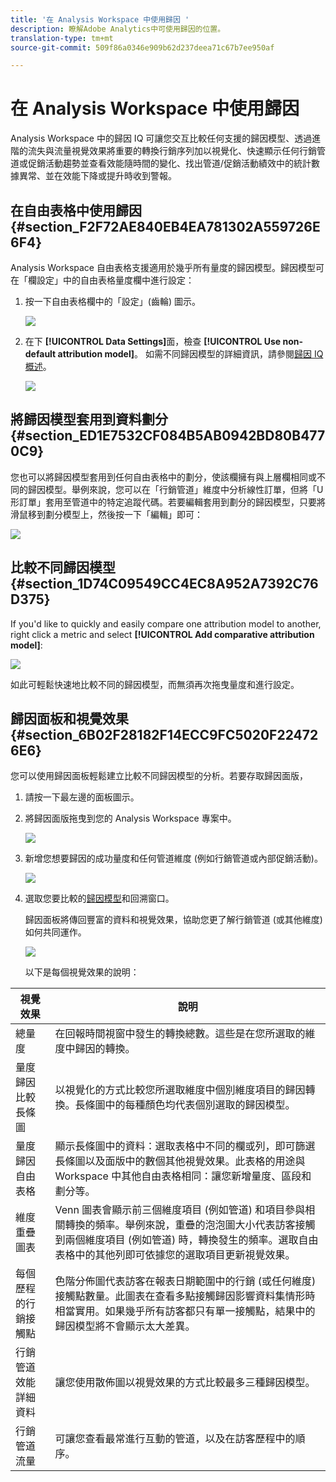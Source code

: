 ```yaml
---
title: '在 Analysis Workspace 中使用歸因 '
description: 瞭解Adobe Analytics中可使用歸因的位置。
translation-type: tm+mt
source-git-commit: 509f86a0346e909b62d237deea71c67b7ee950af

---
```



# 在 Analysis Workspace 中使用歸因 

Analysis Workspace 中的歸因 IQ 可讓您交互比較任何支援的歸因模型、透過進階的流失與流量視覺效果將重要的轉換行銷序列加以視覺化、快速顯示任何行銷管道或促銷活動趨勢並查看效能隨時間的變化、找出管道/促銷活動績效中的統計數據異常、並在效能下降或提升時收到警報。

## 在自由表格中使用歸因 {#section_F2F72AE840EB4EA781302A559726E6F4}

Analysis Workspace 自由表格支援適用於幾乎所有量度的歸因模型。歸因模型可在「欄設定」中的自由表格量度欄中進行設定：

1. 按一下自由表格欄中的「設定」(齒輪) 圖示。

   ![](assets/Column_Settings.png)

1. 在下 **[!UICONTROL Data Settings]**&#x200B;面，檢查 **[!UICONTROL Use non-default attribution model]**。 如需不同歸因模型的詳細資訊，請參閱[歸因 IQ 概述](attribution.md)。

   ![](assets/Attribution_Model_Selection.png)

## 將歸因模型套用到資料劃分{#section_ED1E7532CF084B5AB0942BD80B4770C9}

您也可以將歸因模型套用到任何自由表格中的劃分，使該欄擁有與上層欄相同或不同的歸因模型。舉例來說，您可以在「行銷管道」維度中分析線性訂單，但將「U 形訂單」套用至管道中的特定追蹤代碼。若要編輯套用到劃分的歸因模型，只要將滑鼠移到劃分模型上，然後按一下「編輯」即可：

![](assets/breakdown_settings.png)

## 比較不同歸因模型 {#section_1D74C09549CC4EC8A952A7392C76D375}

If you&#39;d like to quickly and easily compare one attribution model to another, right click a metric and select **[!UICONTROL Add comparative attribution model]**:

![](assets/Comparative_Attribution_Model.png)

如此可輕鬆快速地比較不同的歸因模型，而無須再次拖曳量度和進行設定。

## 歸因面板和視覺效果 {#section_6B02F28182F14ECC9FC5020F224726E6}

您可以使用歸因面板輕鬆建立比較不同歸因模型的分析。若要存取歸因面版，

1. 請按一下最左邊的面板圖示。
1. 將歸因面版拖曳到您的 Analysis Workspace 專案中。

   ![](assets/Attribution_Panel_1.png)

1. 新增您想要歸因的成功量度和任何管道維度 (例如行銷管道或內部促銷活動)。

   ![](assets/attribution_panel2.png)

1. 選取您要比較的[歸因模型](attribution.md)和回溯窗口。

   歸因面板將傳回豐富的資料和視覺效果，協助您更了解行銷管道 (或其他維度) 如何共同運作。

   ![](assets/attr_panel_vizs.png)

   以下是每個視覺效果的說明：

| 視覺效果 | 說明 |
|--- |--- |
| 總量度 | 在回報時間視窗中發生的轉換總數。這些是在您所選取的維度中歸因的轉換。 |
| 量度歸因比較長條圖 | 以視覺化的方式比較您所選取維度中個別維度項目的歸因轉換。長條圖中的每種顏色均代表個別選取的歸因模型。 |
| 量度歸因自由表格 | 顯示長條圖中的資料：選取表格中不同的欄或列，即可篩選長條圖以及面版中的數個其他視覺效果。此表格的用途與 Workspace 中其他自由表格相同：讓您新增量度、區段和劃分等。 |
| 維度重疊圖表 | Venn 圖表會顯示前三個維度項目 (例如管道) 和項目參與相關轉換的頻率。舉例來說，重疊的泡泡圖大小代表訪客接觸到兩個維度項目 (例如管道) 時，轉換發生的頻率。選取自由表格中的其他列即可依據您的選取項目更新視覺效果。 |
| 每個歷程的行銷接觸點 | 色階分佈圖代表訪客在報表日期範圍中的行銷 (或任何維度) 接觸點數量。此圖表在查看多點接觸歸因影響資料集情形時相當實用。如果幾乎所有訪客都只有單一接觸點，結果中的歸因模型將不會顯示太大差異。 |
| 行銷管道效能詳細資料 | 讓您使用散佈圖以視覺效果的方式比較最多三種歸因模型。 |
| 行銷管道流量 | 可讓您查看最常進行互動的管道，以及在訪客歷程中的順序。 |
